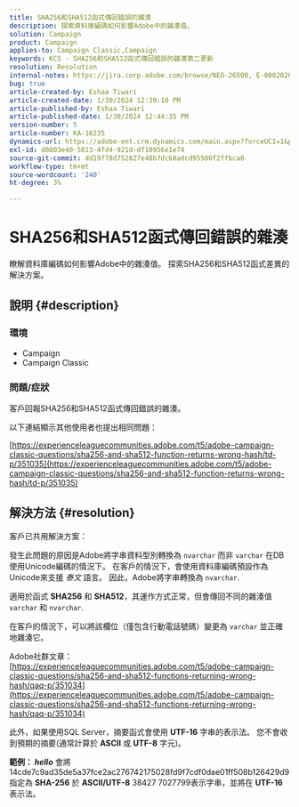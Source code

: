 ```yaml
---
title: SHA256和SHA512函式傳回錯誤的雜湊
description: 探索資料庫編碼如何影響Adobe中的雜湊值。
solution: Campaign
product: Campaign
applies-to: Campaign Classic,Campaign
keywords: KCS - SHA256和SHA512函式傳回錯誤的雜湊第二更新
resolution: Resolution
internal-notes: https://jira.corp.adobe.com/browse/NEO-26500, E-000202021, E-000148142
bug: true
article-created-by: Eshaa Tiwari
article-created-date: 1/30/2024 12:39:10 PM
article-published-by: Eshaa Tiwari
article-published-date: 1/30/2024 12:44:35 PM
version-number: 5
article-number: KA-16235
dynamics-url: https://adobe-ent.crm.dynamics.com/main.aspx?forceUCI=1&pagetype=entityrecord&etn=knowledgearticle&id=76bac78d-6cbf-ee11-9079-6045bd006268
exl-id: d8803e40-5813-4fd4-921d-df10956e1e74
source-git-commit: dd19f78d752827e48b7dc68adcd95500f2ffbca0
workflow-type: tm+mt
source-wordcount: '240'
ht-degree: 3%

---
```


# SHA256和SHA512函式傳回錯誤的雜湊


瞭解資料庫編碼如何影響Adobe中的雜湊值。 探索SHA256和SHA512函式差異的解決方案。

## 說明 {#description}


### <b>環境</b>

- Campaign
- Campaign Classic


### <b>問題/症狀</b>

客戶回報SHA256和SHA512函式傳回錯誤的雜湊。

以下連結顯示其他使用者也提出相同問題：

[https://experienceleaguecommunities.adobe.com/t5/adobe-campaign-classic-questions/sha256-and-sha512-function-returns-wrong-hash/td-p/351035](https://experienceleaguecommunities.adobe.com/t5/adobe-campaign-classic-questions/sha256-and-sha512-function-returns-wrong-hash/td-p/351035)




## 解決方法 {#resolution}


客戶已共用解決方案：

發生此問題的原因是Adobe將字串資料型別轉換為 `nvarchar` 而非 `varchar` 在DB使用Unicode編碼的情況下。 在客戶的情況下，會使用資料庫編碼預設作為Unicode來支援 *泰文* 語言。 因此，Adobe將字串轉換為 `nvarchar`.

適用於函式 <b>SHA256</b> 和 <b>SHA512</b>，其運作方式正常，但會傳回不同的雜湊值 `varchar` 和 `nvarchar`.

在客戶的情況下，可以將該欄位（僅包含行動電話號碼）變更為 `varchar` 並正確地雜湊它。

Adobe社群文章：
[https://experienceleaguecommunities.adobe.com/t5/adobe-campaign-classic-questions/sha256-and-sha512-functions-returning-wrong-hash/qaq-p/351034](https://experienceleaguecommunities.adobe.com/t5/adobe-campaign-classic-questions/sha256-and-sha512-functions-returning-wrong-hash/qaq-p/351034)

此外，如果使用SQL Server，摘要函式會使用 <b>UTF-16</b> 字串的表示法。 您不會收到預期的摘要(通常計算於 <b>ASCII</b> 或 <b>UTF-8</b> 字元)。

<b>範例： *hello</b>* 會將14cde7c9ad35de5a37fce2ac276742175028fd9f7cdf0dae01ff508b126429d9指定為 <b>SHA-256</b> 於 <b>ASCII/UTF-8</b> 38427 7027799表示字串，並將在 <b>UTF-16</b> 表示法。
